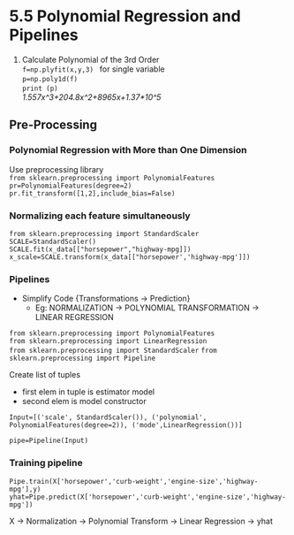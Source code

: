 # 5.5 Polynomial Regression and Pipelines

1. Calculate Polynomial of the 3rd Order  
    `f=np.plyfit(x,y,3) ` for single variable  
    `p=np.poly1d(f)`  
    `print (p)`  
        *1.557x^3+204.8x^2+8965x+1.37\*10^5*


## Pre-Processing
### Polynomial Regression with More than One Dimension
Use preprocessing library  
    `from sklearn.preprocessing import PolynomialFeatures`    
    `pr=PolynomialFeatures(degree=2)  `  
    `pr.fit_transform([1,2],include_bias=False)`
### Normalizing each feature simultaneously
`from sklearn.preprocessing import StandardScaler`    
`SCALE=StandardScaler()  `  
`SCALE.fit(x_data[["horsepower","highway-mpg]])  `  
`x_scale=SCALE.transform(x_data[["horsepower','highway-mpg']])`


### Pipelines
* Simplify Code {Transformations -> Prediction}
    * Eg:  NORMALIZATION -> POLYNOMIAL TRANSFORMATION -> LINEAR REGRESSION 

`from sklearn.preprocessing import PolynomialFeatures`  
`from sklearn.preprocessing import LinearRegression`  
`from sklearn.preprocessing import StandardScaler`
`from sklearn.preprocessing import Pipeline`

Create list of tuples
* first elem in tuple is estimator model
* second elem is model constructor

`Input=[('scale', StandardScaler()), ('polynomial', PolynomialFeatures(degree=2)), ('mode',LinearRegression())]`

`pipe=Pipeline(Input)`

### Training pipeline

`Pipe.train(X['horsepower','curb-weight','engine-size','highway-mpg'],y)`  
`yhat=Pipe.predict(X['horsepower','curb-weight','engine-size','highway-mpg'])`

X -> Normalization -> Polynomial Transform -> Linear Regression -> yhat
